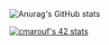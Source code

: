 ![Anurag's GitHub stats](https://github-readme-stats.vercel.app/api?username=Chafik42&show_icons=true&theme=radical)


[![cmarouf's 42 stats](https://badge42.vercel.app/api/v2/stats/cl180lomu006009mcp03u1zev?cursusId=21)](https://github.com/JaeSeoKim/badge42)
